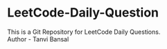 # LeetCode-Daily-Question
This is a Git Repository for LeetCode Daily Questions.
<br>
Author - Tanvi Bansal
